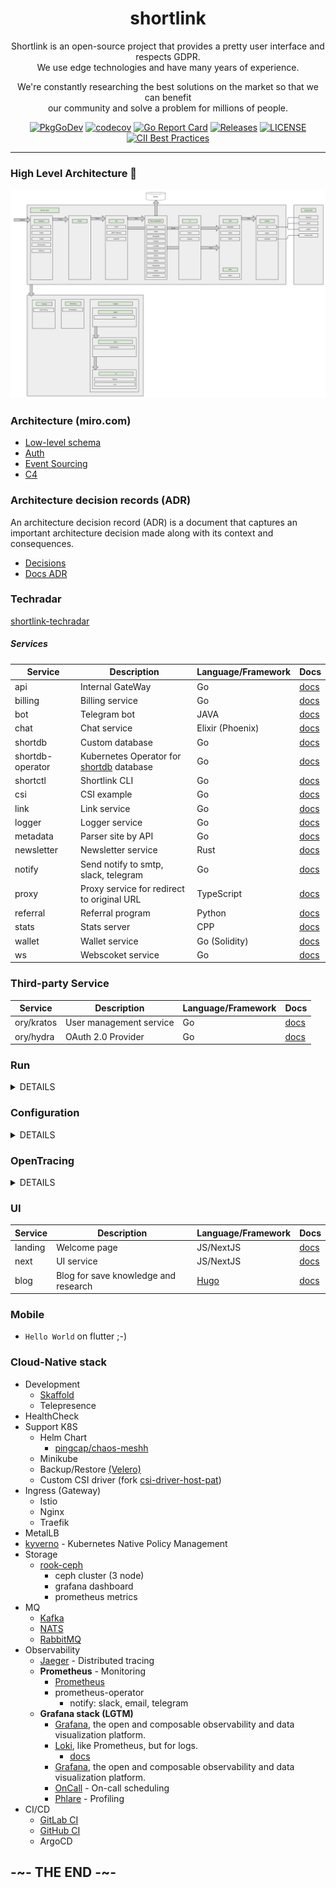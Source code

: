 <div align="center">

# shortlink

Shortlink is an open-source project that provides a pretty user interface and respects GDPR.   
We use edge technologies and have many years of experience.  

We're constantly researching the best solutions on the market so that we can benefit  
our community and solve a problem for millions of people.

[![PkgGoDev](https://pkg.go.dev/badge/mod/github.com/batazor/shortlink)](https://pkg.go.dev/mod/github.com/batazor/shortlink)
[![codecov](https://codecov.io/gh/batazor/shortlink/branch/main/graph/badge.svg?token=Wxz5bI4QzF)](https://codecov.io/gh/batazor/shortlink)
[![Go Report Card](https://goreportcard.com/badge/github.com/batazor/shortlink)](https://goreportcard.com/report/github.com/batazor/shortlink)
[![Releases](https://img.shields.io/github/release-pre/batazor/shortlink.svg)](https://github.com/batazor/shortlink/releases)
[![LICENSE](https://img.shields.io/github/license/batazor/shortlink.svg)](https://github.com/batazor/shortlink/blob/main/LICENSE)
[![CII Best Practices](https://bestpractices.coreinfrastructure.org/projects/3510/badge)](https://bestpractices.coreinfrastructure.org/projects/3510)

</div>

<hr />

### High Level Architecture 🚀

![shortlink-architecture](./docs/shortlink-architecture.png)

### Architecture (miro.com)

- [Low-level schema](https://miro.com/app/board/o9J_laImQpo=/)
- [Auth](https://miro.com/app/board/o9J_lA5Wmhg=/)
- [Event Sourcing](https://miro.com/app/board/o9J_l-6o1U0=/)
- [C4](./docs/c4)

### Architecture decision records (ADR)

An architecture decision record (ADR) is a document that captures an important architecture decision 
made along with its context and consequences.

+ [Decisions](./docs/architecture/decisions)
+ [Docs ADR](https://github.com/joelparkerhenderson/architecture-decision-record)

### Techradar

[shortlink-techradar](https://radar.thoughtworks.com/?sheetId=https://raw.githubusercontent.com/batazor/shortlink/main/docs/thoughtworks.radar.csv)

##### Services

| Service                 | Description                                                           | Language/Framework        | Docs                                             |
|-------------------------|-----------------------------------------------------------------------|---------------------------|--------------------------------------------------|
| api                     | Internal GateWay                                                      | Go                        | [docs](./internal/services/api/README.md)        |
| billing                 | Billing service                                                       | Go                        | [docs](./internal/services/billing/README.md)    |
| bot                     | Telegram bot                                                          | JAVA                      | [docs](./internal/services/bot/README.md)        |
| chat                    | Chat service                                                          | Elixir (Phoenix)          | [docs](./internal/services/chat/README.md)       |
| shortdb                 | Custom database                                                       | Go                        | [docs](./pkg/shortdb/README.md)                  |
| shortdb-operator        | Kubernetes Operator for [shortdb]((./pkg/shortdb/README.md)) database | Go                        | [docs](./pkg/shortdb-operator/README.md)         |
| shortctl                | Shortlink CLI                                                         | Go                        | [docs](./docs/shortctl.md)                       |
| csi                     | CSI example                                                           | Go                        | [docs](./internal/services/csi/README.md)        |
| link                    | Link service                                                          | Go                        | [docs](./internal/services/api/README.md)        |
| logger                  | Logger service                                                        | Go                        | [docs](./internal/services/logger/README.md)     |
| metadata                | Parser site by API                                                    | Go                        | [docs](./internal/services/metadata/README.md)   |
| newsletter              | Newsletter service                                                    | Rust                      | [docs](./internal/services/newsletter/README.md) |
| notify                  | Send notify to smtp, slack, telegram                                  | Go                        | [docs](./internal/services/notify/README.md)     |
| proxy                   | Proxy service for redirect to original URL                            | TypeScript                | [docs](./internal/services/proxy/README.md)      |
| referral                | Referral program                                                      | Python                    | [docs](./internal/services/referral/README.md)   |
| stats                   | Stats server                                                          | CPP                       | [docs](./internal/services/stats/README.md)      |
| wallet                  | Wallet service                                                        | Go (Solidity)             | [docs](./internal/services/wallet/README.md)     |
| ws                      | Webscoket service                                                     | Go                        | [docs](./internal/services/ws/README.md)         |

### Third-party Service

| Service                 | Description                                                           | Language/Framework        | Docs                                             |
|-------------------------|-----------------------------------------------------------------------|---------------------------|--------------------------------------------------|
| ory/kratos              | User management service                                               | Go                        | [docs](https://www.ory.sh/kratos/docs/)          |
| ory/hydra               | OAuth 2.0 Provider                                                    | Go                        | [docs](https://www.ory.sh/keto/docs/)            |

### Run

<details><summary>DETAILS</summary>
<p>

##### Require

###### Install GIT sub-repository

```
git submodule update --init --recursive
```

##### docker compose

###### For run
```
make run
```

###### For down
```
make down
```


##### Kubernetes (1.21+)

###### For run
```
make minikube-up
make helm-shortlink-up
```

###### For down
```
make minikube-down
```

##### Skaffold [(link)](https://skaffold.dev/)

###### For run
```
make skaffold-init
make skaffold-up
```

###### For down
```
make skaffold-down
```

###### Debug mode
```
make skaffold-debug
```

</p>
</details>

### Configuration

<details><summary>DETAILS</summary>
<p>

##### [12 factors: ENV](https://12factor.net/config)

[View ENV Variables](./docs/env.md)

</p>
</details>

### OpenTracing

<details><summary>DETAILS</summary>
<p>

![http_add_link](./docs/opentracing_add_link.png)

</p>
</details>

### UI

| Service                 | Description                                                           | Language/Framework        | Docs                                             |
|-------------------------|-----------------------------------------------------------------------|---------------------------|--------------------------------------------------|
| landing                 | Welcome page                                                          | JS/NextJS                 | [docs](./ui/landing/README.md)                   |
| next                    | UI service                                                            | JS/NextJS                 | [docs](./ui/next/README.md)                      |
| blog                    | Blog for save knowledge and research                                  | [Hugo](https://gohugo.io) | [docs](https://batazor.github.io/shortlink/)     |


### Mobile

+ `Hello World` on flutter ;-)

### Cloud-Native stack

+ Development
  + [Skaffold](https://skaffold.dev/)
  + Telepresence
+ HealthCheck
+ Support K8S
  + Helm Chart
    + [pingcap/chaos-meshh](https://github.com/pingcap/chaos-mesh)
  + Minikube
  + Backup/Restore [(Velero)](https://velero.io/)
  + Custom CSI driver (fork [csi-driver-host-pat](https://github.com/kubernetes-csi/csi-driver-host-path))
+ Ingress (Gateway)
  + Istio
  + Nginx
  + Traefik
+ MetalLB
+ [kyverno](https://kyverno.io/) - Kubernetes Native Policy Management
+ Storage
  + [rook-ceph](https://rook.io/)
    + ceph cluster (3 node)
    + grafana dashboard
    + prometheus metrics
+ MQ
  + [Kafka](https://kafka.apache.org/)
  + [NATS](https://nats.io/)
  + [RabbitMQ](https://www.rabbitmq.com/)
+ Observability
  + [Jaeger](https://www.jaegertracing.io/) - Distributed tracing
  + **Prometheus** - Monitoring
    + [Prometheus](https://prometheus.io/)
    + prometheus-operator
      + notify: slack, email, telegram
  + **Grafana stack (LGTM)**
    * [Grafana](https://github.com/grafana/grafana), the open and composable observability and data visualization platform.
    * [Loki](https://github.com/grafana/loki), like Prometheus, but for logs.
      + [docs](./docs/logger.md)
    * [Grafana](https://github.com/grafana/grafana), the open and composable observability and data visualization platform.
    + [OnCall](https://grafana.com/oss/oncall/) - On-call scheduling
    + [Phlare](https://grafana.com/oss/phlare/) - Profiling
+ CI/CD
  - [GitLab CI](./ops/gitlab/README.md)
  - [GitHub CI](./.github/DOCS.md)
  - ArgoCD

## -~- THE END -~-

[mergify]: https://mergify.io
[mergify-status]: https://img.shields.io/endpoint.svg?url=https://dashboard.mergify.io/badges/batazor/shortlink&style=flat
